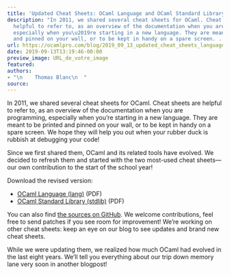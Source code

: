 ```yaml
---
title: 'Updated Cheat Sheets: OCaml Language and OCaml Standard Library'
description: "In 2011, we shared several cheat sheets for OCaml. Cheat sheets are
  helpful to refer to, as an overview of the documentation when you are programming,
  especially when you\u2019re starting in a new language. They are meant to be printed
  and pinned on your wall, or to be kept in handy on a spare screen. ..."
url: https://ocamlpro.com/blog/2019_09_13_updated_cheat_sheets_language_stdlib_2
date: 2019-09-13T13:19:46-00:00
preview_image: URL_de_votre_image
featured:
authors:
- "\n    Thomas Blanc\n  "
source:
---
```


<p>In 2011, we shared several cheat sheets for OCaml. Cheat sheets are helpful to refer to, as an overview of the documentation when you are programming, especially when you&rsquo;re starting in a new language. They are meant to be printed and pinned on your wall, or to be kept in handy on a spare screen. We hope they will help you out when your rubber duck is rubbish at debugging your code!</p>
<p>Since we first shared them, OCaml and its related tools have evolved. We decided to refresh them and started with the two most-used cheat sheets&mdash;our own contribution to the start of the school year!</p>
<p>Download the revised version:</p>
<ul>
<li><a href="http://ocamlpro.com/wp-content/uploads/2019/09/ocaml-lang.pdf">OCaml Language (lang)</a> (PDF)
</li>
<li><a href="http://ocamlpro.com/wp-content/uploads/2019/09/ocaml-stdlib.pdf">OCaml Standard Library (stdlib)</a> (PDF)
</li>
</ul>
<p>You can also find <a href="https://github.com/OCamlPro/ocaml-cheat-sheets">the sources on GitHub</a>. We welcome contributions, feel free to send patches if you see room for improvement! We&rsquo;re working on other cheat sheets: keep an eye on our blog to see updates and brand new cheat sheets.</p>
<p>While we were updating them, we realized how much OCaml had evolved in the last eight years. We&rsquo;ll tell you everything about our trip down memory lane very soon in another blogpost!</p>

